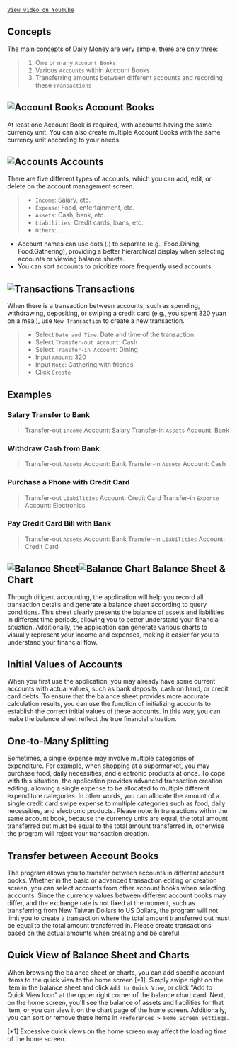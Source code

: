 
[`View video on YouTube`](https://youtu.be/uN3GkA_Afuw)

## Concepts

The main concepts of Daily Money are very simple, there are only three:

> 1. One or many `Account Books`
> 2. Various `Accounts` within Account Books
> 3. Transferring amounts between different accounts and recording these `Transactions`

## ![Account Books](icon:///notebook-multiple) Account Books

At least one Account Book is required, with accounts having the same currency unit. You can also create multiple Account Books with the same currency unit according to your needs.

## ![Accounts](icon:///bookmark-multiple) Accounts

There are five different types of accounts, which you can add, edit, or delete on the account management screen.

> - `Income`: Salary, etc.
> - `Expense`: Food, entertainment, etc.
> - `Assets`: Cash, bank, etc.
> - `Liabilities`: Credit cards, loans, etc.
> - `Others`: ...

* Account names can use dots (.) to separate (e.g., Food.Dining, Food.Gathering), providing a better hierarchical display when selecting accounts or viewing balance sheets.
* You can sort accounts to prioritize more frequently used accounts.

## ![Transactions](icon:///receipt) Transactions 

When there is a transaction between accounts, such as spending, withdrawing, depositing, or swiping a credit card (e.g., you spent 320 yuan on a meal), use `New Transaction` to create a new transaction.
> - Select `Date and Time`: Date and time of the transaction.
> - Select `Transfer-out Account`: Cash
> - Select `Transfer-in Account`: Dining
> - Input `Amount`: 320
> - Input `Note`: Gathering with friends
> - Click `Create`

## Examples

### Salary Transfer to Bank

> Transfer-out `Income` Account: Salary
> Transfer-in `Assets` Account: Bank

### Withdraw Cash from Bank

> Transfer-out `Assets` Account: Bank
> Transfer-in `Assets` Account: Cash

### Purchase a Phone with Credit Card

> Transfer-out `Liabilities` Account: Credit Card
> Transfer-in `Expense` Account: Electronics

### Pay Credit Card Bill with Bank

> Transfer-out `Assets` Account: Bank 
> Transfer-in `Liabilities` Account: Credit Card

## ![Balance Sheet](icon:///scale-balance)![Balance Chart](icon:///chart-pie) Balance Sheet & Chart

Through diligent accounting, the application will help you record all transaction details and generate a balance sheet according to query conditions. This sheet clearly presents the balance of assets and liabilities in different time periods, allowing you to better understand your financial situation. Additionally, the application can generate various charts to visually represent your income and expenses, making it easier for you to understand your financial flow.

## Initial Values of Accounts

When you first use the application, you may already have some current accounts with actual values, such as bank deposits, cash on hand, or credit card debts. To ensure that the balance sheet provides more accurate calculation results, you can use the function of initializing accounts to establish the correct initial values of these accounts. In this way, you can make the balance sheet reflect the true financial situation.

## One-to-Many Splitting

Sometimes, a single expense may involve multiple categories of expenditure. For example, when shopping at a supermarket, you may purchase food, daily necessities, and electronic products at once. To cope with this situation, the application provides advanced transaction creation editing, allowing a single expense to be allocated to multiple different expenditure categories. In other words, you can allocate the amount of a single credit card swipe expense to multiple categories such as food, daily necessities, and electronic products. Please note: In transactions within the same account book, because the currency units are equal, the total amount transferred out must be equal to the total amount transferred in, otherwise the program will reject your transaction creation.

## Transfer between Account Books

The program allows you to transfer between accounts in different account books. Whether in the basic or advanced transaction editing or creation screen, you can select accounts from other account books when selecting accounts. Since the currency values between different account books may differ, and the exchange rate is not fixed at the moment, such as transferring from New Taiwan Dollars to US Dollars, the program will not limit you to create a transaction where the total amount transferred out must be equal to the total amount transferred in. Please create transactions based on the actual amounts when creating and be careful.

## Quick View of Balance Sheet and Charts

When browsing the balance sheet or charts, you can add specific account items to the quick view to the home screen [*1]. Simply swipe right on the item in the balance sheet and click `Add to Quick View`, or click "Add to Quick View Icon" at the upper right corner of the balance chart card. Next, on the home screen, you'll see the balance of assets and liabilities for that item, or you can view it on the chart page of the home screen. Additionally, you can sort or remove these items in `Preferences > Home Screen Settings`.

[*1] Excessive quick views on the home screen may affect the loading time of the home screen.
